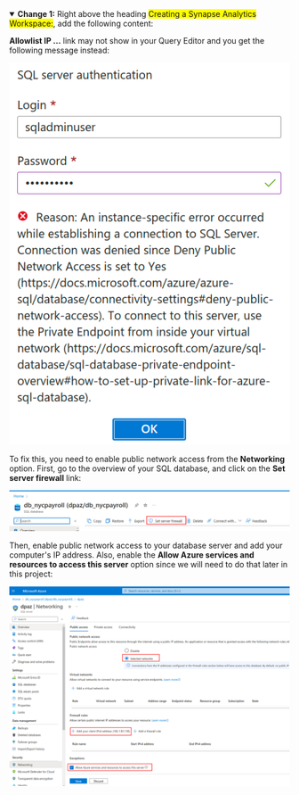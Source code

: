 <details open>

<summary><b>Change 1:</b> Right </b>above</b> the heading <span style="background:yellow">Creating a Synapse Analytics Workspace:</span>, add the following content:</summary>

**Allowlist IP ...** link may not show in your Query Editor and you get the following message instead:

![Cannot login to SQL DB](error-need-public.png)

To fix this, you need to enable public network access from the **Networking** option. First, go to the overview of your SQL database, and click on the **Set server firewall** link:

![Set server firewall link](login-ip-1.png)

Then, enable public network access to your database server and add your computer's IP address. Also, enable the **Allow Azure services and resources to access this server** option since we will need to do that later in this project:

![Enable public network and Azure services access to your database server](login-ip-2.png)

</details>